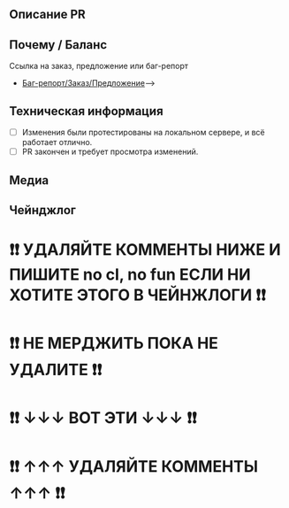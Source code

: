 ## Описание PR
<!-- Что вы изменили в этом пулл-реквесте? -->

## Почему / Баланс
<!-- Почему оно было изменено и как изменение повлияет на игру и её баланс. -->
Ссылка на заказ, предложение или баг-репорт
- [Баг-репорт/Заказ/Предложение](ссылка)-->

## Техническая информация
<!-- Если речь идет об изменении кода, кратко изложите на высоком уровне принцип работы нового кода. Перечислите все критические изменения, включая изменения пространства имён, публичных классов/методов/полей- -->
- [ ] Изменения были протестированы на локальном сервере, и всё работает отлично.
- [ ] PR закончен и требует просмотра изменений.

## Медиа
<!--Вставьте медиа, демонстрирующее изменения, если это требуется-->

## Чейнджлог

# ❗❗ УДАЛЯЙТЕ КОММЕНТЫ НИЖЕ И ПИШИТЕ no cl, no fun ЕСЛИ НИ ХОТИТЕ ЭТОГО В ЧЕЙНЖЛОГИ  ❗❗
# ❗❗ НЕ МЕРДЖИТЬ ПОКА НЕ УДАЛИТЕ  ❗❗
# ❗❗ ↓↓↓ ВОТ ЭТИ ↓↓↓ ❗❗
<!--
:cl: (Автор изменения)
- add: Добавлено пипи
- remove: Удалено пупу
- tweak: Изменена унга
- fix: Исправлена бунга
-->
# ❗❗ ↑↑↑ УДАЛЯЙТЕ КОММЕНТЫ ↑↑↑ ❗❗
